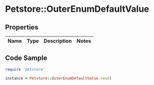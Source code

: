 # Petstore::OuterEnumDefaultValue

## Properties

| Name | Type | Description | Notes |
| ---- | ---- | ----------- | ----- |

## Code Sample

```ruby
require 'petstore'

instance = Petstore::OuterEnumDefaultValue.new()
```

